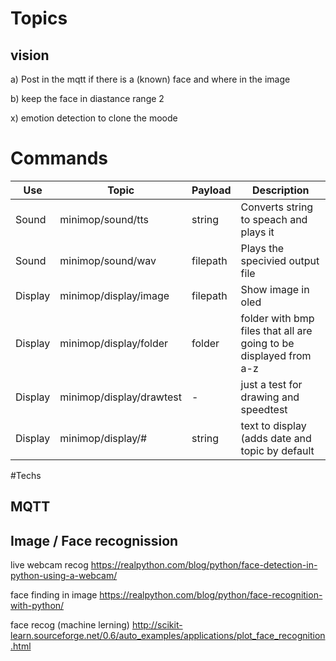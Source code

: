 # Topics



## vision

a) Post in the mqtt if there is a (known) face and where in the image

b) keep the face in diastance range 2


x) emotion detection to clone the moode


# Commands





| Use | Topic | Payload | Description |
| --- | --- | --- | --- |
| Sound | minimop/sound/tts | string | Converts string to speach and plays it |
| Sound | minimop/sound/wav | filepath | Plays the specivied output file |
| Display | minimop/display/image | filepath | Show image in oled |
| Display | minimop/display/folder | folder | folder with bmp files that all are going to be displayed from a-z |
| Display | minimop/display/drawtest | - | just a test for drawing and speedtest |
| Display | minimop/display/# | string | text to display (adds date and topic by default  |



#Techs

## MQTT

## Image / Face recognission

live webcam recog
https://realpython.com/blog/python/face-detection-in-python-using-a-webcam/

face finding in image 
https://realpython.com/blog/python/face-recognition-with-python/

face recog (machine lerning)
http://scikit-learn.sourceforge.net/0.6/auto_examples/applications/plot_face_recognition.html


